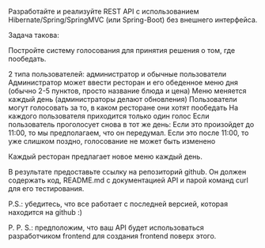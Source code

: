 Разработайте и реализуйте REST API с использованием Hibernate/Spring/SpringMVC (или Spring-Boot) без внешнего интерфейса.

Задача такова:

Постройте систему голосования для принятия решения о том, где пообедать.

2 типа пользователей: администратор и обычные пользователи
Администратор может ввести ресторан и его обеденное меню дня (обычно 2-5 пунктов, просто название блюда и цена)
Меню меняется каждый день (администраторы делают обновления)
Пользователи могут голосовать за то, в каком ресторане они хотят пообедать
На каждого пользователя приходится только один голос
Если пользователь проголосует снова в тот же день:
Если это произойдет до 11:00, то мы предполагаем, что он передумал.
Если это после 11:00, то уже слишком поздно, голосование не может быть изменено

Каждый ресторан предлагает новое меню каждый день.

В результате предоставьте ссылку на репозиторий github. Он должен содержать код, README.md с документацией API и парой команд curl для его тестирования.

P.S.: убедитесь, что все работает с последней версией, которая находится на github :)

P. P. S.: предположим, что ваш API будет использоваться разработчиком frontend для создания frontend поверх этого.